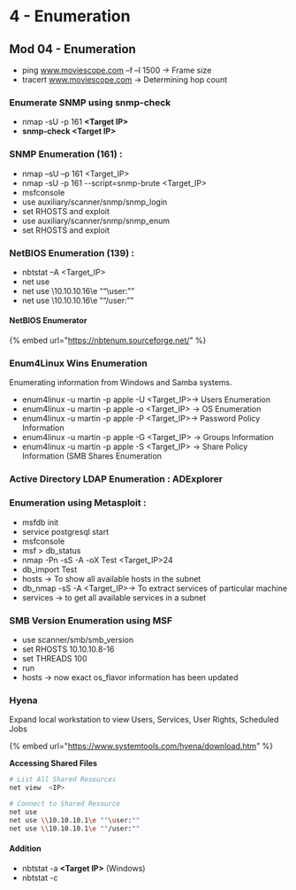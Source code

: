 # 4 - Enumeration

## Mod 04 - Enumeration

* ping www.moviescope.com –f –l 1500 -> Frame size
* tracert www.moviescope.com -> Determining hop count

### **Enumerate SNMP using snmp-check**

* nmap -sU -p 161 **\<Target IP>**
* **snmp-check \<Target IP>**

### **SNMP Enumeration (161) :**

* nmap –sU –p 161 \<Target\_IP>
* nmap -sU -p 161 --script=snmp-brute \<Target\_IP>
* msfconsole
* use auxiliary/scanner/snmp/snmp\_login
* set RHOSTS and exploit
* use auxiliary/scanner/snmp/snmp\_enum
* set RHOSTS and exploit

### **NetBIOS Enumeration (139) :**&#x20;

* nbtstat –A \<Target\_IP>
* net use
* net use \10.10.10.16\e ““\user:””
* net use \10.10.10.16\e ““/user:””

#### NetBIOS Enumerator

{% embed url="https://nbtenum.sourceforge.net/" %}

### **Enum4Linux Wins Enumeration**&#x20;

Enumerating information from Windows and Samba systems.

* enum4linux -u martin -p apple -U \<Target\_IP>-> Users Enumeration
* enum4linux -u martin -p apple -o \<Target\_IP> -> OS Enumeration
* enum4linux -u martin -p apple -P \<Target\_IP>-> Password Policy Information
* enum4linux -u martin -p apple -G \<Target\_IP> -> Groups Information
* enum4linux -u martin -p apple -S \<Target\_IP> -> Share Policy Information (SMB Shares Enumeration

### **Active Directory LDAP Enumeration** : ADExplorer

### **Enumeration using Metasploit :**

* msfdb init
* service postgresql start
* msfconsole
* msf > db\_status
* nmap -Pn -sS -A -oX Test \<Target\_IP>24
* db\_import Test
* hosts -> To show all available hosts in the subnet
* db\_nmap -sS -A \<Target\_IP>-> To extract services of particular machine
* services -> to get all available services in a subnet

### **SMB Version Enumeration using MSF**

* use scanner/smb/smb\_version
* set RHOSTS 10.10.10.8-16
* set THREADS 100
* run
* hosts -> now exact os\_flavor information has been updated



### Hyena

Expand local workstation to view Users, Services, User Rights, Scheduled Jobs

{% embed url="https://www.systemtools.com/hyena/download.htm" %}

**Accessing Shared Files**

```bash
# List All Shared Resources
net view  <IP>

# Connect to Shared Resource
net use
net use \\10.10.10.1\e ""\user:""
net use \\10.10.10.1\e ""/user:""
```





#### **Addition**

* nbtstat -a **\<Target IP>** (Windows)
* nbtstat -c
